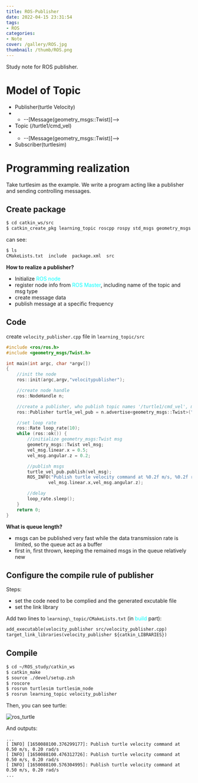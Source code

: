 ```yaml
---
title: ROS-Publisher
date: 2022-04-15 23:31:54
tags: 
- ROS
categories: 
- Note
cover: /gallery/ROS.jpg
thumbnail: /thumb/ROS.png
---
```

Study note for ROS publisher.

# Model of Topic
- Publisher(turtle Velocity)
- - --[Message(geometry\_msgs::Twist)]--> 
- Topic (/turtle1/cmd\_vel)
- - --[Message(geometry\_msgs::Twist)]-->
- Subscriber(turtlesim)

# Programming realization
Take turtlesim as the example.
We write a program acting like a publisher and sending controlling messages.

## Create package
```bash
$ cd catkin_ws/src
$ catkin_create_pkg learning_topic roscpp rospy std_msgs geometry_msgs turtlesim
```
can see:
```bash
$ ls
CMakeLists.txt  include  package.xml  src
```
**How to realize a publisher?**
- Initialize <font color=#00ffff>ROS node</font>
- register node info from <font color=#00ffff>ROS Master</font>, including name of the topic and msg type
- create message data
- publish message at a specific frequency


## Code
create `velocity_publisher.cpp` file in `learning_topic/src`
```cpp
#include <ros/ros.h>
#include <geometry_msgs/Twist.h>

int main(int argc, char *argv[])
{
    //init the node
    ros::init(argc,argv,"velocitypublisher");

    //create node handle
    ros::NodeHandle n;

    //create a publisher, who publish topic names '/turtle1/cmd_vel', message type 'geometry_msgs:Twist', queue length 10
    ros::Publisher turtle_vel_pub = n.advertise<geometry_msgs::Twist>("/turtle1/cmd_vel",10);

    //set loop rate
    ros::Rate loop_rate(10);
    while (ros::ok()) {
        //initialize geometry_msgs:Twist msg
        geometry_msgs::Twist vel_msg;
        vel_msg.linear.x = 0.5;
        vel_msg.angular.z = 0.2;

        //publish msgs
        turtle_vel_pub.publish(vel_msg);
        ROS_INFO("Publish turtle velocity command at %0.2f m/s, %0.2f rad/s",
                vel_msg.linear.x,vel_msg.angular.z);

        //delay
        loop_rate.sleep();
    }
    return 0;
}
```

**What is queue length?**
- msgs can be published very fast while the data transmission rate is limited, so the queue act as a buffer
- first in, first thrown, keeping the remained msgs in the queue relatively new

## Configure the compile rule of publisher
Steps:
- set the code need to be complied and the generated excutable file
- set the link library

Add two lines to `learning\_topic/CMakeLists.txt` (in <font color=#00ffff>build</font> part):
```txt
add_executable(velocity_publisher src/velocity_publisher.cpp)
target_link_libraries(velocity_publisher ${catkin_LIBRARIES})
```

## Compile
```bash
$ cd ~/ROS_study/catkin_ws
$ catkin_make
$ source ./devel/setup.zsh
$ roscore
$ rosrun turtlesim turtlesim_node
$ rosrun learning_topic velocity_publisher
```
Then, you can see turtle:

![](ros_turtle.png "ros_turtle")

And outputs:
```
...
[ INFO] [1650088100.376299177]: Publish turtle velocity command at 0.50 m/s, 0.20 rad/s
[ INFO] [1650088100.476312726]: Publish turtle velocity command at 0.50 m/s, 0.20 rad/s
[ INFO] [1650088100.576304995]: Publish turtle velocity command at 0.50 m/s, 0.20 rad/s
...
```





